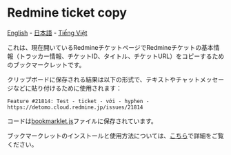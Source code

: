 # Redmine ticket copy

[English](README.en.md) - [日本語](README.ja.md) - [Tiếng Việt](README.md)

これは、現在開いているRedmineチケットページでRedmineチケットの基本情報（トラッカー情報、チケットID、タイトル、チケットURL）をコピーするためのブックマークレットです。

クリップボードに保存される結果は以下の形式で、テキストやチャットメッセージなどに貼り付けるために使用されます：
```
Feature #21814: Test - ticket - với - hyphen -
https://detomo.cloud.redmine.jp/issues/21814
```

コードは[bookmarklet.js](bookmarklet.js)ファイルに保存されています。

ブックマークレットのインストールと使用方法については、[こちら](../../README.ja.md)で詳細をご覧ください。
